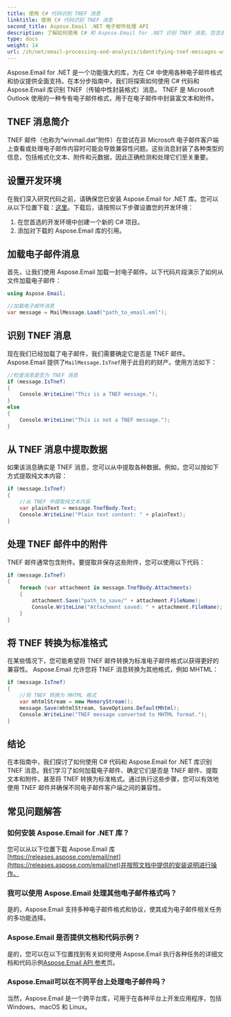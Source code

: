 ```yaml
---
title: 使用 C# 代码识别 TNEF 消息
linktitle: 使用 C# 代码识别 TNEF 消息
second_title: Aspose.Email .NET 电子邮件处理 API
description: 了解如何使用 C# 和 Aspose.Email for .NET 识别 TNEF 消息。包含源代码和常见问题解答的分步指南。
type: docs
weight: 14
url: /zh/net/email-processing-and-analysis/identifying-tnef-messages-with-csharp-code/
---
```


Aspose.Email for .NET 是一个功能强大的库，为在 C# 中使用各种电子邮件格式和协议提供全面支持。在本分步指南中，我们将探索如何使用 C# 代码和 Aspose.Email 库识别 TNEF（传输中性封装格式）消息。 TNEF 是 Microsoft Outlook 使用的一种专有电子邮件格式，用于在电子邮件中封装富文本和附件。

## TNEF 消息简介

TNEF 邮件（也称为“winmail.dat”附件）在尝试在非 Microsoft 电子邮件客户端上查看或处理电子邮件内容时可能会导致兼容性问题。这些消息封装了各种类型的信息，包括格式化文本、附件和元数据，因此正确检测和处理它们至关重要。

## 设置开发环境

在我们深入研究代码之前，请确保您已安装 Aspose.Email for .NET 库。您可以从以下位置下载：[这里](https://releases.aspose.com/email/net)。下载后，请按照以下步骤设置您的开发环境：

1. 在您首选的开发环境中创建一个新的 C# 项目。
2. 添加对下载的 Aspose.Email 库的引用。

## 加载电子邮件消息

首先，让我们使用 Aspose.Email 加载一封电子邮件。以下代码片段演示了如何从文件加载电子邮件：

```csharp
using Aspose.Email;

//加载电子邮件消息
var message = MailMessage.Load("path_to_email.eml");
```

## 识别 TNEF 消息

现在我们已经加载了电子邮件，我们需要确定它是否是 TNEF 邮件。 Aspose.Email 提供了`MailMessage.IsTnef`用于此目的的财产。使用方法如下：

```csharp
//检查消息是否为 TNEF 消息
if (message.IsTnef)
{
    Console.WriteLine("This is a TNEF message.");
}
else
{
    Console.WriteLine("This is not a TNEF message.");
}
```

## 从 TNEF 消息中提取数据

如果该消息确实是 TNEF 消息，您可以从中提取各种数据。例如，您可以按如下方式提取纯文本内容：

```csharp
if (message.IsTnef)
{
    //从 TNEF 中提取纯文本内容
    var plainText = message.TnefBody.Text;
    Console.WriteLine("Plain text content: " + plainText);
}
```

## 处理 TNEF 邮件中的附件

TNEF 邮件通常包含附件。要提取并保存这些附件，您可以使用以下代码：

```csharp
if (message.IsTnef)
{
    foreach (var attachment in message.TnefBody.Attachments)
    {
        attachment.Save("path_to_save/" + attachment.FileName);
        Console.WriteLine("Attachment saved: " + attachment.FileName);
    }
}
```

## 将 TNEF 转换为标准格式

在某些情况下，您可能希望将 TNEF 邮件转换为标准电子邮件格式以获得更好的兼容性。 Aspose.Email 允许您将 TNEF 消息转换为其他格式，例如 MHTML：

```csharp
if (message.IsTnef)
{
    //将 TNEF 转换为 MHTML 格式
    var mhtmlStream = new MemoryStream();
    message.Save(mhtmlStream, SaveOptions.DefaultMhtml);
    Console.WriteLine("TNEF message converted to MHTML format.");
}
```

## 结论

在本指南中，我们探讨了如何使用 C# 代码和 Aspose.Email for .NET 库识别 TNEF 消息。我们学习了如何加载电子邮件、确定它们是否是 TNEF 邮件、提取文本和附件，甚至将 TNEF 转换为标准格式。通过执行这些步骤，您可以有效地使用 TNEF 邮件并确保不同电子邮件客户端之间的兼容性。


## 常见问题解答

### 如何安装 Aspose.Email for .NET 库？

您可以从以下位置下载 Aspose.Email 库[https://releases.aspose.com/email/net](https://releases.aspose.com/email/net)并按照文档中提供的安装说明进行操作。

### 我可以使用 Aspose.Email 处理其他电子邮件格式吗？

是的，Aspose.Email 支持多种电子邮件格式和协议，使其成为电子邮件相关任务的多功能选择。

### Aspose.Email 是否提供文档和代码示例？

是的，您可以在以下位置找到有关如何使用 Aspose.Email 执行各种任务的详细文档和代码示例[Aspose.Email API 参考](https://reference.aspose.com/email/net/)页。

### Aspose.Email可以在不同平台上处理电子邮件吗？

当然，Aspose.Email 是一个跨平台库，可用于在各种平台上开发应用程序，包括 Windows、macOS 和 Linux。